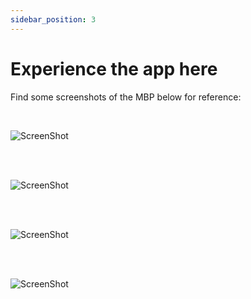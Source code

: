 ```yaml
---
sidebar_position: 3
---
```


# Experience the app here


Find some screenshots of the MBP below for reference:

<br />

![ScreenShot](/img/projects/mbp/bod.png)

<br />

<br />

![ScreenShot](/img/projects/mbp/Micro-deposit.png)

<br />

<br />

![ScreenShot](/img/projects/mbp/enterprise-backoffice.png)

<br />

<br />

![ScreenShot](/img/projects/mbp/atm-pos.png)

<br />



